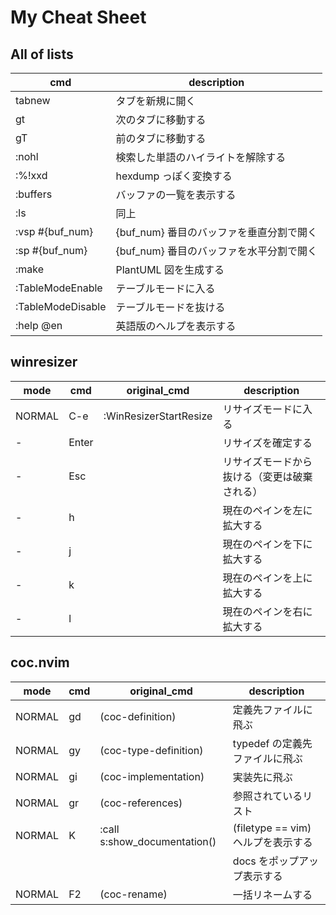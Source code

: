# My Cheat Sheet

## All of lists

| cmd               | description                                  |
|-------------------|----------------------------------------------|
| tabnew            | タブを新規に開く                             |
| gt                | 次のタブに移動する                           |
| gT                | 前のタブに移動する                           |
| :nohl             | 検索した単語のハイライトを解除する           |
| :%!xxd            | hexdump っぽく変換する                       |
| :buffers          | バッファの一覧を表示する                     |
| :ls               | 同上                                         |
| :vsp #{buf_num}   | {buf_num} 番目のバッファを垂直分割で開く     |
| :sp #{buf_num}    | {buf_num} 番目のバッファを水平分割で開く     |
| :make             | PlantUML 図を生成する                        |
| :TableModeEnable  | テーブルモードに入る                         |
| :TableModeDisable | テーブルモードを抜ける                       |
| :help @en         | 英語版のヘルプを表示する                     |

## winresizer

| mode   | cmd   | original_cmd           | description                                  |
|--------|-------|------------------------|----------------------------------------------|
| NORMAL | C-e   | :WinResizerStartResize | リサイズモードに入る                         |
| -      | Enter |                        | リサイズを確定する                           |
| -      | Esc   |                        | リサイズモードから抜ける（変更は破棄される） |
| -      | h     |                        | 現在のペインを左に拡大する                   |
| -      | j     |                        | 現在のペインを下に拡大する                   |
| -      | k     |                        | 現在のペインを上に拡大する                   |
| -      | l     |                        | 現在のペインを右に拡大する                   |

## coc.nvim

| mode   | cmd | original_cmd                 | description                        |
|--------|-----|------------------------------|------------------------------------|
| NORMAL | gd  | <Plug>(coc-definition)       | 定義先ファイルに飛ぶ               |
| NORMAL | gy  | <Plug>(coc-type-definition)  | typedef の定義先ファイルに飛ぶ     |
| NORMAL | gi  | <Plug>(coc-implementation)   | 実装先に飛ぶ                       |
| NORMAL | gr  | <Plug>(coc-references)       | 参照されているリスト               |
| NORMAL | K   | :call s:show_documentation() | (filetype == vim) ヘルプを表示する |
|        |     |                              | docs をポップアップ表示する        |
| NORMAL | F2  | <Plug>(coc-rename)           | 一括リネームする                   |

